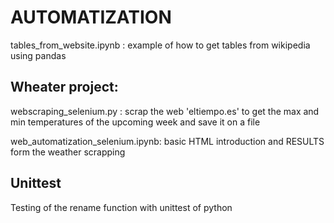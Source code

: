 # AUTOMATIZATION

tables_from_website.ipynb : example of how to get tables from wikipedia using pandas
## Wheater project:

webscraping_selenium.py : scrap the web 'eltiempo.es' to get the max and min temperatures of the upcoming week and save it on a file

web_automatization_selenium.ipynb: basic HTML introduction and RESULTS form the weather scrapping

## Unittest

Testing of the rename function with unittest of python


